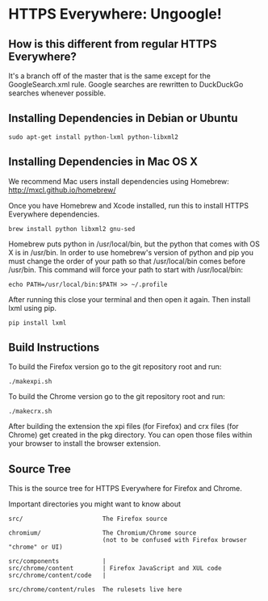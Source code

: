 HTTPS Everywhere: Ungoogle!
===========================

How is this different from regular HTTPS Everywhere?
---------------------------------------------------

It's a branch off of the master that is the same except for the GoogleSearch.xml rule. Google searches are rewritten to DuckDuckGo searches whenever possible. 

Installing Dependencies in Debian or Ubuntu
-------------------------------------------

    sudo apt-get install python-lxml python-libxml2

Installing Dependencies in Mac OS X
-----------------------------------

We recommend Mac users install dependencies using Homebrew:
http://mxcl.github.io/homebrew/

Once you have Homebrew and Xcode installed, run this to install HTTPS Everywhere dependencies.

    brew install python libxml2 gnu-sed 

Homebrew puts python in /usr/local/bin, but the python that comes with OS X is in /usr/bin. In order to use homebrew's version of python and pip you must change the order of your path so that /usr/local/bin comes before /usr/bin. This command will force your path to start with /usr/local/bin: 

    echo PATH=/usr/local/bin:$PATH >> ~/.profile

After running this close your terminal and then open it again. Then install lxml using pip.

    pip install lxml

Build Instructions
------------------

To build the Firefox version go to the git repository root and run:

    ./makexpi.sh

To build the Chrome version go to the git repository root and run:

    ./makecrx.sh

After building the extension the xpi files (for Firefox) and crx files (for Chrome) get created in the pkg directory. You can open those files within your browser to install the browser extension.

Source Tree
-----------

This is the source tree for HTTPS Everywhere for Firefox and Chrome.

Important directories you might want to know about

    src/                      The Firefox source

    chromium/                 The Chromium/Chrome source 
                              (not to be confused with Firefox browser "chrome" or UI)
     
    src/components            |
    src/chrome/content        | Firefox JavaScript and XUL code
    src/chrome/content/code   |

    src/chrome/content/rules  The rulesets live here
